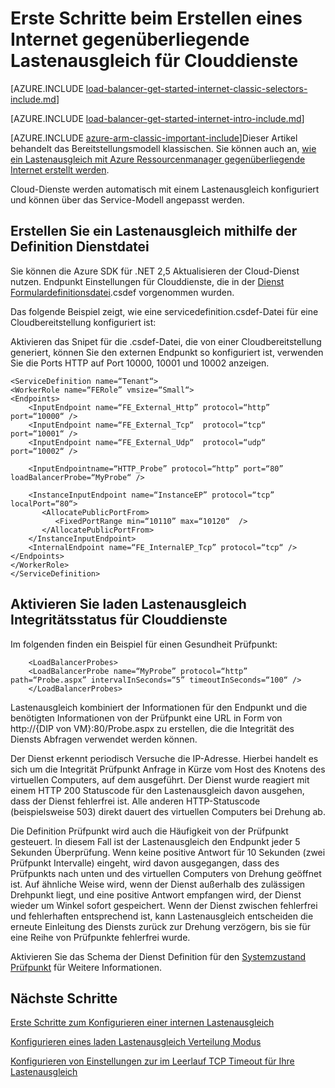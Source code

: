 <properties
   pageTitle="Erste Schritte beim Erstellen einer gegenüberliegende Lastenausgleich in der klassischen Bereitstellung Modell für Cloud-Diensten mit Internet | Microsoft Azure"
   description="Informationen Sie zum Erstellen eines Internet gegenüberliegende Lastenausgleich im Modell zur klassischen Bereitstellung für Clouddienste"
   services="load-balancer"
   documentationCenter="na"
   authors="sdwheeler"
   manager="carmonm"
   editor=""
   tags="azure-service-management"
/>
<tags
   ms.service="load-balancer"
   ms.devlang="na"
   ms.topic="get-started-article"
   ms.tgt_pltfrm="na"
   ms.workload="infrastructure-services"
   ms.date="03/17/2016"
   ms.author="sewhee" />

# <a name="get-started-creating-an-internet-facing-load-balancer-for-cloud-services"></a>Erste Schritte beim Erstellen eines Internet gegenüberliegende Lastenausgleich für Clouddienste

[AZURE.INCLUDE [load-balancer-get-started-internet-classic-selectors-include.md](../../includes/load-balancer-get-started-internet-classic-selectors-include.md)]

[AZURE.INCLUDE [load-balancer-get-started-internet-intro-include.md](../../includes/load-balancer-get-started-internet-intro-include.md)]

[AZURE.INCLUDE [azure-arm-classic-important-include](../../includes/azure-arm-classic-important-include.md)]Dieser Artikel behandelt das Bereitstellungsmodell klassischen. Sie können auch an, [wie ein Lastenausgleich mit Azure Ressourcenmanager gegenüberliegende Internet erstellt werden](load-balancer-get-started-internet-arm-cli.md).

Cloud-Dienste werden automatisch mit einem Lastenausgleich konfiguriert und können über das Service-Modell angepasst werden.

## <a name="create-a-load-balancer-using-the-service-definition-file"></a>Erstellen Sie ein Lastenausgleich mithilfe der Definition Dienstdatei

Sie können die Azure SDK für .NET 2,5 Aktualisieren der Cloud-Dienst nutzen. Endpunkt Einstellungen für Clouddienste, die in der [Dienst Formulardefinitionsdatei](https://msdn.microsoft.com/library/azure/gg557553.aspx).csdef vorgenommen wurden.

Das folgende Beispiel zeigt, wie eine servicedefinition.csdef-Datei für eine Cloudbereitstellung konfiguriert ist:

Aktivieren das Snipet für die .csdef-Datei, die von einer Cloudbereitstellung generiert, können Sie den externen Endpunkt so konfiguriert ist, verwenden Sie die Ports HTTP auf Port 10000, 10001 und 10002 anzeigen.


    <ServiceDefinition name=“Tenant“>
    <WorkerRole name=“FERole” vmsize=“Small“>
    <Endpoints>
        <InputEndpoint name=“FE_External_Http” protocol=“http” port=“10000“ />
        <InputEndpoint name=“FE_External_Tcp“  protocol=“tcp“  port=“10001“ />
        <InputEndpoint name=“FE_External_Udp“  protocol=“udp“  port=“10002“ />

        <InputEndpointname=“HTTP_Probe” protocol=“http” port=“80” loadBalancerProbe=“MyProbe“ />

        <InstanceInputEndpoint name=“InstanceEP” protocol=“tcp” localPort=“80“>
           <AllocatePublicPortFrom>
              <FixedPortRange min=“10110” max=“10120“  />
           </AllocatePublicPortFrom>
        </InstanceInputEndpoint>
        <InternalEndpoint name=“FE_InternalEP_Tcp” protocol=“tcp“ />
    </Endpoints>
    </WorkerRole>
    </ServiceDefinition>




## <a name="check-load-balancer-health-status-for-cloud-services"></a>Aktivieren Sie laden Lastenausgleich Integritätsstatus für Clouddienste


Im folgenden finden ein Beispiel für einen Gesundheit Prüfpunkt:

        <LoadBalancerProbes>
        <LoadBalancerProbe name=“MyProbe” protocol=“http” path=“Probe.aspx” intervalInSeconds=“5” timeoutInSeconds=“100“ />
        </LoadBalancerProbes>

Lastenausgleich kombiniert der Informationen für den Endpunkt und die benötigten Informationen von der Prüfpunkt eine URL in Form von http://{DIP von VM}:80/Probe.aspx zu erstellen, die die Integrität des Diensts Abfragen verwendet werden können.

Der Dienst erkennt periodisch Versuche die IP-Adresse. Hierbei handelt es sich um die Integrität Prüfpunkt Anfrage in Kürze vom Host des Knotens des virtuellen Computers, auf dem ausgeführt.
Der Dienst wurde reagiert mit einem HTTP 200 Statuscode für den Lastenausgleich davon ausgehen, dass der Dienst fehlerfrei ist. Alle anderen HTTP-Statuscode (beispielsweise 503) direkt dauert des virtuellen Computers bei Drehung ab.

Die Definition Prüfpunkt wird auch die Häufigkeit von der Prüfpunkt gesteuert. In diesem Fall ist der Lastenausgleich den Endpunkt jeder 5 Sekunden Überprüfung. Wenn keine positive Antwort für 10 Sekunden (zwei Prüfpunkt Intervalle) eingeht, wird davon ausgegangen, dass des Prüfpunkts nach unten und des virtuellen Computers von Drehung geöffnet ist. Auf ähnliche Weise wird, wenn der Dienst außerhalb des zulässigen Drehpunkt liegt, und eine positive Antwort empfangen wird, der Dienst wieder um Winkel sofort gespeichert. Wenn der Dienst zwischen fehlerfrei und fehlerhaften entsprechend ist, kann Lastenausgleich entscheiden die erneute Einleitung des Diensts zurück zur Drehung verzögern, bis sie für eine Reihe von Prüfpunkte fehlerfrei wurde.

Aktivieren Sie das Schema der Dienst Definition für den [Systemzustand Prüfpunkt](https://msdn.microsoft.com/library/azure/jj151530.aspx) für Weitere Informationen.

## <a name="next-steps"></a>Nächste Schritte

[Erste Schritte zum Konfigurieren einer internen Lastenausgleich](load-balancer-get-started-ilb-arm-ps.md)

[Konfigurieren eines laden Lastenausgleich Verteilung Modus](load-balancer-distribution-mode.md)

[Konfigurieren von Einstellungen zur im Leerlauf TCP Timeout für Ihre Lastenausgleich](load-balancer-tcp-idle-timeout.md)


